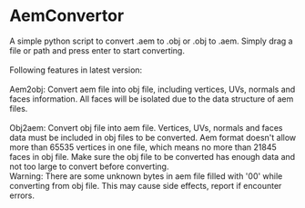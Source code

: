 # AemConvertor
A simple python script to convert .aem to .obj or .obj to .aem. Simply drag a file or path and press enter to start converting. <br><br>
Following features in latest version:<br><br>
Aem2obj: Convert aem file into obj file, including vertices, UVs, normals and faces information. All faces will be isolated due to the data structure of aem files.<br><br>
Obj2aem: Convert obj file into aem file. Vertices, UVs, normals and faces data must be included in obj files to be converted. Aem format doesn't allow more than 65535 vertices in one file, which means no more than 21845 faces in obj file. Make sure the obj file to be converted has enough data and not too large to convert before converting.<br>
Warning: There are some unknown bytes in aem file filled with '00' while converting from obj file. This may cause side effects, report if encounter errors.
